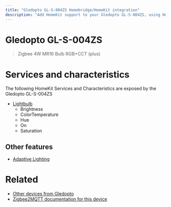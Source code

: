 ```yaml
---
title: "Gledopto GL-S-004ZS Homebridge/HomeKit integration"
description: "Add HomeKit support to your Gledopto GL-S-004ZS, using Homebridge, Zigbee2MQTT and homebridge-z2m."
---
```

<!---
This file has been GENERATED using src/docgen/docgen.ts
DO NOT EDIT THIS FILE MANUALLY!
-->
# Gledopto GL-S-004ZS
> Zigbee 4W MR16 Bulb RGB+CCT (plus)


# Services and characteristics
The following HomeKit Services and Characteristics are exposed by
the Gledopto GL-S-004ZS

* [Lightbulb](../../light.md)
  * Brightness
  * ColorTemperature
  * Hue
  * On
  * Saturation


## Other features
* [Adaptive Lighting](../../light.md)


# Related
* [Other devices from Gledopto](../index.md#gledopto)
* [Zigbee2MQTT documentation for this device](https://www.zigbee2mqtt.io/devices/GL-S-004ZS.html)
